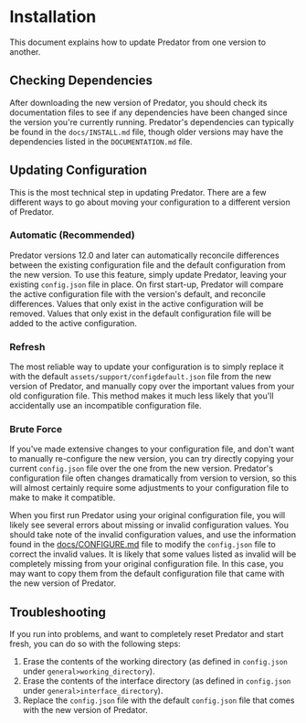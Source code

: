 # Installation

This document explains how to update Predator from one version to another.


## Checking Dependencies

After downloading the new version of Predator, you should check its documentation files to see if any dependencies have been changed since the version you're currently running. Predator's dependencies can typically be found in the `docs/INSTALL.md` file, though older versions may have the dependencies listed in the `DOCUMENTATION.md` file.


## Updating Configuration

This is the most technical step in updating Predator. There are a few different ways to go about moving your configuration to a different version of Predator.

### Automatic (Recommended)

Predator versions 12.0 and later can automatically reconcile differences between the existing configuration file and the default configuration from the new version. To use this feature, simply update Predator, leaving your existing `config.json` file in place. On first start-up, Predator will compare the active configuration file with the version's default, and reconcile differences. Values that only exist in the active configuration will be removed. Values that only exist in the default configuration file will be added to the active configuration.

### Refresh

The most reliable way to update your configuration is to simply replace it with the default `assets/support/configdefault.json` file from the new version of Predator, and manually copy over the important values from your old configuration file. This method makes it much less likely that you'll accidentally use an incompatible configuration file.

### Brute Force

If you've made extensive changes to your configuration file, and don't want to manually re-configure the new version, you can try directly copying your current `config.json` file over the one from the new version. Predator's configuration file often changes dramatically from version to version, so this will almost certainly require some adjustments to your configuration file to make to make it compatible.

When you first run Predator using your original configuration file, you will likely see several errors about missing or invalid configuration values. You should take note of the invalid configuration values, and use the information found in the [docs/CONFIGURE.md](docs/CONFIGURE.md) file to modify the `config.json` file to correct the invalid values. It is likely that some values listed as invalid will be completely missing from your original configuration file. In this case, you may want to copy them from the default configuration file that came with the new version of Predator.


## Troubleshooting

If you run into problems, and want to completely reset Predator and start fresh, you can do so with the following steps:

1. Erase the contents of the working directory (as defined in `config.json` under `general>working_directory`).
2. Erase the contents of the interface directory (as defined in `config.json` under `general>interface_directory`).
3. Replace the `config.json` file with the default `config.json` file that comes with the new version of Predator.
